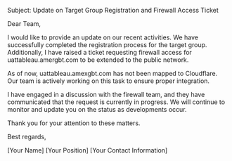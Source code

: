 Subject: Update on Target Group Registration and Firewall Access Ticket

Dear Team,

I would like to provide an update on our recent activities. We have successfully completed the registration process for the target group. Additionally, I have raised a ticket requesting firewall access for uattableau.amergbt.com to be extended to the public network.

As of now, uattableau.amexgbt.com has not been mapped to Cloudflare. Our team is actively working on this task to ensure proper integration.

I have engaged in a discussion with the firewall team, and they have communicated that the request is currently in progress. We will continue to monitor and update you on the status as developments occur.

Thank you for your attention to these matters.

Best regards,

[Your Name]
[Your Position]
[Your Contact Information]
